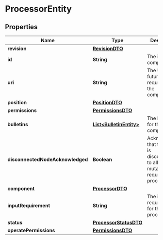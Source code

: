# ProcessorEntity

## Properties
Name | Type | Description | Notes
------------ | ------------- | ------------- | -------------
**revision** | [**RevisionDTO**](RevisionDTO.md) |  |  [optional]
**id** | **String** | The id of the component. |  [optional]
**uri** | **String** | The URI for futures requests to the component. |  [optional]
**position** | [**PositionDTO**](PositionDTO.md) |  |  [optional]
**permissions** | [**PermissionsDTO**](PermissionsDTO.md) |  |  [optional]
**bulletins** | [**List&lt;BulletinEntity&gt;**](BulletinEntity.md) | The bulletins for this component. |  [optional]
**disconnectedNodeAcknowledged** | **Boolean** | Acknowledges that this node is disconnected to allow for mutable requests to proceed. |  [optional]
**component** | [**ProcessorDTO**](ProcessorDTO.md) |  |  [optional]
**inputRequirement** | **String** | The input requirement for this processor. |  [optional]
**status** | [**ProcessorStatusDTO**](ProcessorStatusDTO.md) |  |  [optional]
**operatePermissions** | [**PermissionsDTO**](PermissionsDTO.md) |  |  [optional]
